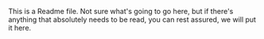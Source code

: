 This is a Readme file.  Not sure what's going to go here, but if there's anything that absolutely needs to be read, you can rest assured, we will put it here.
